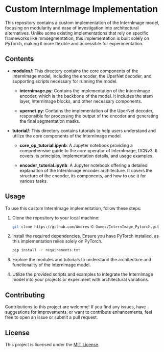 # Custom InternImage Implementation

This repository contains a custom implementation of the InternImage model, focusing on modularity and ease of investigation into architectural alternatives. Unlike some existing implementations that rely on specific frameworks like mmsegmentation, this implementation is built solely on PyTorch, making it more flexible and accessible for experimentation.

## Contents

- **modules/**: This directory contains the core components of the InternImage model, including the encoder, the UperNet decoder, and supporting scripts necessary for running the model.
  
  - **internimage.py**: Contains the implementation of the InternImage encoder, which is the backbone of the model. It includes the stem layer, InternImage blocks, and other necessary components.
  
  - **upernet.py**: Contains the implementation of the UperNet decoder, responsible for processing the output of the encoder and generating the final segmentation masks.
  
- **tutorial/**: This directory contains tutorials to help users understand and utilize the core components of the InternImage model.

  - **core_op_tutorial.ipynb**: A Jupyter notebook providing a comprehensive guide to the core operator of InternImage, DCNv3. It covers its principles, implementation details, and usage examples.
  
  - **encoder_tutorial.ipynb**: A Jupyter notebook offering a detailed explanation of the InternImage encoder architecture. It covers the structure of the encoder, its components, and how to use it for various tasks.

## Usage

To use this custom InternImage implementation, follow these steps:

1. Clone the repository to your local machine:
   ```bash
   git clone https://github.com/Andres-G-Gomez/InternImage_Pytorch.git
   ```
   
2. Install the required dependencies. Ensure you have PyTorch installed, as this implementation relies solely on PyTorch.
   ```bash
   pip install -r requirements.txt
   ```

3. Explore the modules and tutorials to understand the architecture and functionality of the InternImage model.

4. Utilize the provided scripts and examples to integrate the InternImage model into your projects or experiment with architectural variations.

## Contributing

Contributions to this project are welcome! If you find any issues, have suggestions for improvements, or want to contribute enhancements, feel free to open an issue or submit a pull request.

## License

This project is licensed under the [MIT License](LICENSE).

